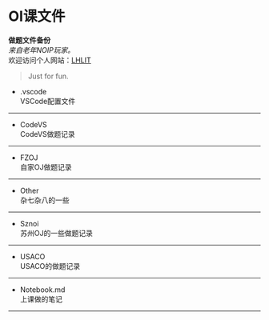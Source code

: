 # OI课文件
**做题文件备份**  
*来自老年NOIP玩家。*  
欢迎访问个人网站：[LHLIT](lhlit.eu.org)  

> Just for fun.  
  
+ .vscode  
VSCode配置文件  
***
+ CodeVS  
CodeVS做题记录  
***
+ FZOJ  
自家OJ做题记录  
***
+ Other  
杂七杂八的一些  
***
+ Sznoi  
苏州OJ的一些做题记录  
***
+ USACO  
USACO的做题记录  
***
+ Notebook.md  
上课做的笔记  
***